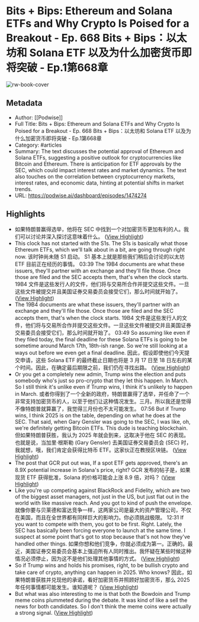 # Bits + Bips: Ethereum and Solana ETFs and Why Crypto Is Poised for a Breakout - Ep. 668 Bits + Bips：以太坊和 Solana ETF 以及为什么加密货币即将突破 - Ep.1第668章

![rw-book-cover](https://readwise-assets.s3.amazonaws.com/media/uploaded_book_covers/profile_101759/card_zxO2SrR)

## Metadata
- Author: [[Podwise]]
- Full Title: Bits + Bips: Ethereum and Solana ETFs and Why Crypto Is Poised for a Breakout - Ep. 668 Bits + Bips：以太坊和 Solana ETF 以及为什么加密货币即将突破 - Ep.1第668章
- Category: #articles
- Summary: The text discusses the potential approval of Ethereum and Solana ETFs, suggesting a positive outlook for cryptocurrencies like Bitcoin and Ethereum. There is anticipation for ETF approvals by the SEC, which could impact interest rates and market dynamics. The text also touches on the correlation between cryptocurrency markets, interest rates, and economic data, hinting at potential shifts in market trends.
- URL: https://podwise.ai/dashboard/episodes/1474274

## Highlights
- 如果特朗普赢得选举，他将在 SEC 中找到一个对加密货币更加有利的人。我们可以讨论并深入探讨这意味着什么。 ([View Highlight](https://read.readwise.io/read/01j1y78q4rbnq8nvnphnfap5x8))
- This clock has not started with the S1s. The S1s is basically what those Ethereum ETFs, which we'll talk about in a bit, are going through right now. 
  该时钟尚未随 S1 启动。 S1 基本上就是那些我们稍后会讨论的以太坊 ETF 目前正在经历的事情。
  03:39
  The 19B4 documents are what these issuers, they'll partner with an exchange and they'll file those. Once those are filed and the SEC accepts them, that's when the clock starts. 
  19B4 文件是这些发行人的文件，他们将与交易所合作并提交这些文件。一旦这些文件被提交并且美国证券交易委员会接受它们，那么时间就开始了。 ([View Highlight](https://read.readwise.io/read/01j1y7w9wf5ta58hye3pt56wye))
- The 19B4 documents are what these issuers, they'll partner with an exchange and they'll file those. Once those are filed and the SEC accepts them, that's when the clock starts. 
  19B4 文件是这些发行人的文件，他们将与交易所合作并提交这些文件。一旦这些文件被提交并且美国证券交易委员会接受它们，那么时间就开始了。
  03:49
  So assuming like even if they filed today, the final deadline for these Solana ETFs is going to be sometime around March 17th, 18th-ish range. So we're still looking at a ways out before we even get a final deadline. 
  因此，假设即使他们今天提交申请，这些 Solana ETF 的最终截止日期也将是 3 月 17 日至 18 日左右的某个时间。因此，在确定最后期限之前，我们仍在寻找出路。 ([View Highlight](https://read.readwise.io/read/01j1y7x3rk2an0z1w2tjd8vzr6))
- Or you get a completely new admin, Trump wins the election and puts somebody who's just so pro-crypto that they let this happen. In March. So I still think it's unlike even if Trump wins, I think it's unlikely to happen in March. 
  或者你得到了一个全新的政府，特朗普赢得了选举，并任命了一个非常支持加密货币的人，以至于他们让这种情况发生。三月。所以我还是觉得不像特朗普就算赢了，我觉得三月份也不太可能发生。
  07:56
  But if Trump wins, I think 2025 is on the table, depending on what he does at the SEC. That said, when Gary Gensler was going to the SEC, I was like, oh, we're definitely getting Bitcoin ETFs. This dude is teaching blockchain. 
  但如果特朗普获胜，我认为 2025 年就会到来，这取决于他在 SEC 的表现。也就是说，当加里·根斯勒 (Gary Gensler) 去美国证券交易委员会 (SEC) 时，我就想，哦，我们肯定会获得比特币 ETF。这家伙正在教授区块链。 ([View Highlight](https://read.readwise.io/read/01j1y81hqjqnrgaw5d50f5zag9))
- The post that GCR put out was, If a spot ETF gets approved, there's an 8.9X potential increase in Solana's price, right? 
  GCR 发布的帖子是，如果现货 ETF 获得批准，Solana 的价格可能会上涨 8.9 倍，对吗？ ([View Highlight](https://read.readwise.io/read/01j1y84m7n93r5h8780zeaf6q1))
- Like you're up competing against BlackRock and Fidelity, which are two of the biggest asset managers, not just in the US, but just flat out in the world with like massive reach. And you got to kind of push the envelope. 
  就像你要与贝莱德和富达竞争一样，这两家公司是最大的资产管理公司，不仅在美国，而且在全世界都有同样巨大的影响力。你必须挑战极限。
  12:31
  If you want to compete with them, you got to be first. Right. Lately, the SEC has basically been forcing everyone to launch at the same time. I suspect at some point that's got to stop because that's not how they've handled other things. 
  如果你想和他们竞争，你就必须成为第一。正确的。最近，美国证券交易委员会基本上强迫所有人同时推出。我怀疑在某些时候这种情况必须停止，因为这不是他们处理其他事情的方式。 ([View Highlight](https://read.readwise.io/read/01j1y8aq7dfqq8s8eb0rxsfdc0))
- So if Trump wins and holds his promises, right, to be bullish crypto and take care of crypto, anything can happen in 2025. Who knows? 
  因此，如果特朗普获胜并兑现他的承诺，看好加密货币并照顾好加密货币，那么 2025 年任何事情都可能发生。谁知道呢？ ([View Highlight](https://read.readwise.io/read/01j1y8bpc4r5cja13nhmtcfdcf))
- But what was also interesting to me is that both the Bowdoin and Trump meme coins plummeted during the debate. It was kind of like a sell the news for both candidates. So I don't think the meme coins were actually a strong signal. ([View Highlight](https://read.readwise.io/read/01j1y8jz7saebrjpkgr8pcp9vy))

